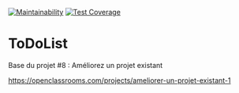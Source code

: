 [![Maintainability](https://api.codeclimate.com/v1/badges/bb8cb9902623001ac51a/maintainability)](https://codeclimate.com/github/Flo654/p8_toDoList_old_version/maintainability)
[![Test Coverage](https://api.codeclimate.com/v1/badges/bb8cb9902623001ac51a/test_coverage)](https://codeclimate.com/github/Flo654/p8_toDoList_old_version/test_coverage)

ToDoList
========

Base du projet #8 : Améliorez un projet existant

https://openclassrooms.com/projects/ameliorer-un-projet-existant-1

